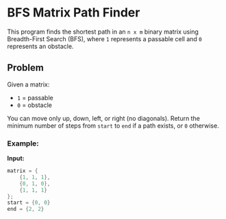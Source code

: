 # BFS Matrix Path Finder

This program finds the shortest path in an `n x m` binary matrix using Breadth-First Search (BFS), where `1` represents a passable cell and `0` represents an obstacle.

## Problem

Given a matrix:
- `1` = passable
- `0` = obstacle

You can move only up, down, left, or right (no diagonals). Return the minimum number of steps from `start` to `end` if a path exists, or `0` otherwise.

### Example:

**Input:**
```cpp
matrix = {
    {1, 1, 1},
    {0, 1, 0},
    {1, 1, 1}
};
start = {0, 0}
end = {2, 2}
